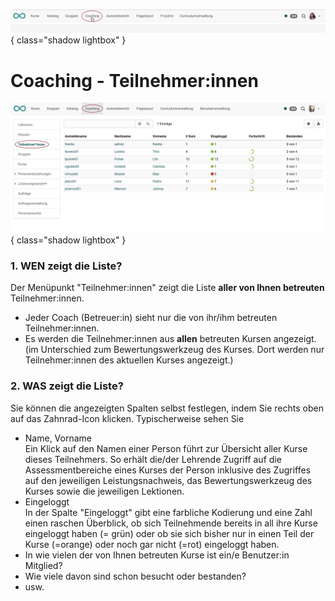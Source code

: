 ![bereiche_coaching_v1_de.png](assets/bereiche_coaching_v1_de.png){ class="shadow lightbox" }

# Coaching - Teilnehmer:innen

![coaching_teilnehmer_v1_de.png](assets/coaching_teilnehmer_v1_de.png){ class="shadow lightbox" }

### 1. WEN zeigt die Liste?

Der Menüpunkt "Teilnehmer:innen" zeigt die Liste **aller von Ihnen betreuten** Teilnehmer:innen.

  * Jeder Coach (Betreuer:in) sieht nur die von ihr/ihm betreuten Teilnehmer:innen.
  * Es werden die Teilnehmer:innen aus **allen** betreuten Kursen angezeigt. (im Unterschied zum Bewertungswerkzeug des Kurses. Dort werden nur Teilnehmer:innen des aktuellen Kurses angezeigt.)


### 2. WAS zeigt die Liste?  

Sie können die angezeigten Spalten selbst festlegen, indem Sie rechts oben auf das Zahnrad-Icon klicken. Typischerweise sehen Sie

* Name, Vorname <br>Ein Klick auf den Namen einer Person führt zur Übersicht aller Kurse dieses Teilnehmers. So erhält die/der Lehrende Zugriff auf die Assessmentbereiche eines Kurses der Person inklusive des Zugriffes auf den jeweiligen Leistungsnachweis, das Bewertungswerkzeug des Kurses sowie die jeweiligen Lektionen.
* Eingeloggt<br>
In der Spalte "Eingeloggt" gibt eine farbliche Kodierung und eine Zahl einen raschen Überblick, ob sich Teilnehmende bereits in all ihre Kurse eingeloggt haben (= grün) oder ob sie sich bisher nur in einen Teil der Kurse (=orange) oder noch gar nicht (=rot) eingeloggt haben.
* In wie vielen der von Ihnen betreuten Kurse ist ein/e Benutzer:in Mitglied?
* Wie viele davon sind schon besucht oder bestanden?
* usw.

